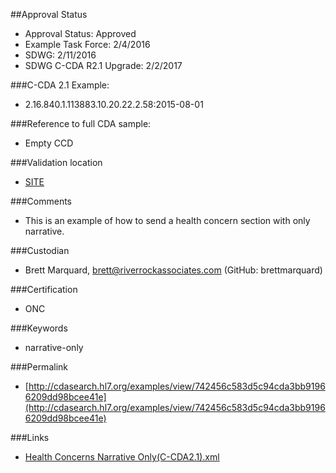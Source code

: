 ##Approval Status

* Approval Status: Approved
* Example Task Force: 2/4/2016
* SDWG: 2/11/2016
* SDWG C-CDA R2.1 Upgrade: 2/2/2017

###C-CDA 2.1 Example:
* 2.16.840.1.113883.10.20.22.2.58:2015-08-01

###Reference to full CDA sample:
* Empty CCD

###Validation location

* [SITE](https://sitenv.org/sandbox-ccda/ccda-validator)

###Comments

* This is an example of how to send a health concern section with only narrative.

###Custodian

* Brett Marquard, brett@riverrockassociates.com (GitHub: brettmarquard)

###Certification
* ONC

###Keywords

* narrative-only


###Permalink

* [http://cdasearch.hl7.org/examples/view/742456c583d5c94cda3bb91966209dd98bcee41e](http://cdasearch.hl7.org/examples/view/742456c583d5c94cda3bb91966209dd98bcee41e)

###Links

* [Health Concerns Narrative Only(C-CDA2.1).xml](https://github.com/HL7/C-CDA-Examples/tree/master/Health%20Concerns/Health%20Concerns%20Narrative%20Only/Health%20Concerns%20Narrative%20Only%28C-CDA2.1%29.xml)
